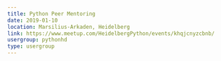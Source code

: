 ```yaml
---
title: Python Peer Mentoring
date: 2019-01-10
location: Marsilius-Arkaden, Heidelberg
link: https://www.meetup.com/HeidelbergPython/events/khqjcnyzcbnb/
usergroup: pythonhd
type: usergroup
---
```

